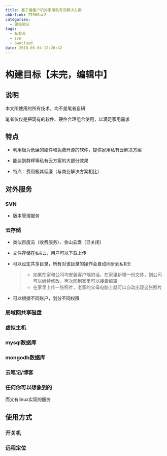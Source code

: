 ```yaml
---
title: 基于瘦客户机的家用私有云解决方案
abbrlink: 75960ac2
categories:
  - 建站笔记
tags:
  - 私有云
  - svn
  - owncloud
date: 2018-05-04 17:20:42
---
```


# 构建目标【未完，编辑中】

## 说明

本文所使用的所有技术，均不是笔者自研

笔者仅仅是把现有的软件、硬件合理组合使用，以满足家用需求

## 特点

- 利用极为低廉的硬件和免费开源的软件，提供家用私有云解决方案

- 能达到群辉等私有云方案的大部分效果

- 特点：费用极其低廉（与商业解决方案相比）

  <!--more-->

## 对外服务

### SVN

- 版本管理服务

### 云存储

- 类似百度云（收费服务）、金山云盘（已关闭）

- 文件存储在``私有云``，用户可以下载上传

- 可以设定共享目录，所有对该目录的操作会自动同步到``私有云``

  > - 如果在家和公司均安装客户端的话，在家里新增一份文件，到公司可以继续修改，再次回到家里可以接着编辑
  > - 在家里上传一张照片，老家的父母电脑上就可以自动出现这张照片

- 可以根据不同账户，划分不同权限

### 局域网共享磁盘

### 虚拟主机

### mysql数据库

### mongodb数据库

### 云笔记/博客

### 任何你可以想象到的

而又有linux实现的服务

## 使用方式

### 开关机

### 远程定位



